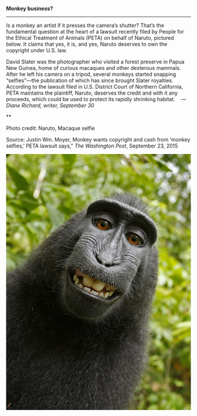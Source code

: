**Monkey business?**

****

Is a monkey an artist if it presses the camera’s shutter? That’s the fundamental question at the heart of a lawsuit recently filed by People for the Ethical Treatment of Animals (PETA) on behalf of Naruto, pictured below. It claims that yes, it is, and yes, Naruto deserves to own the copyright under U.S. law.

David Slater was the photographer who visited a forest preserve in Papua New Guinea, home of curious macaques and other dexterous mammals. After he left his camera on a tripod, several monkeys started snapping “selfies”—the publication of which has since brought Slater royalties. According to the lawsuit filed in U.S. District Court of Northern California, PETA maintains the plaintiff, Naruto, deserves the credit and with it any proceeds, which could be used to protect its rapidly shrinking habitat.    *—Diane Richard, writer, September 30*

**

Photo credit: Naruto, Macaque selfie

Source: Justin Wm. Moyer, Monkey wants copyright and cash from ‘monkey selfies,’ PETA lawsuit says,” *The Washington Post*, September 23, 2015



![](../images/15-9-30_82.47_MonkeySelfie_EDIT-1.jpeg)
